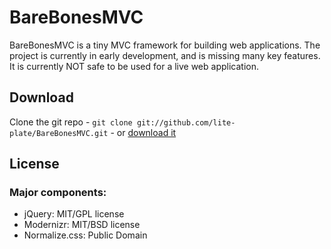 # BareBonesMVC

BareBonesMVC is a tiny MVC framework for building web applications. The project is currently in early development, and is missing many key features. It is currently NOT safe to be used for a live web application.

## Download

Clone the git repo - `git clone git://github.com/lite-plate/BareBonesMVC.git` - or [download it](https://github.com/lite-plate/BareBonesMVC/zipball/master)

## License

### Major components:

* jQuery: MIT/GPL license
* Modernizr: MIT/BSD license
* Normalize.css: Public Domain
